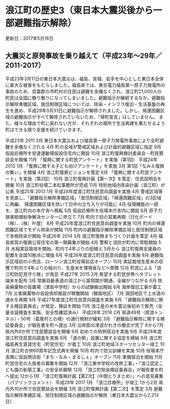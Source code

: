 # 浪江町の歴史3（東日本大震災後から一部避難指示解除）

更新日：2017年5月16日

## 大震災と原発事故を乗り越えて（平成23年～29年／2011-2017）

平成23年3月11日の東日本大震災は、福島、宮城、岩手を中心とした東日本全体に甚大な被害をもたらしました。福島県では、東京電力福島第一原子力発電所の事故のため、双葉郡の市町村の住民は避難を余儀なくされ、浪江町21,000人の町民は全国に散り散りになってしまいました。避難指示が継続するなか、避難指示解除準備区域、居住制限区域については、除染・インフラ復旧・生活基盤の再生を進め、平成29年3月31日に避難指示が解除されました。しかし、帰還困難区域の避難指示がすべて解除されていないため、「帰町宣言」はしていません。
また、様々な理由で町に戻れない方が、それぞれの場所で生活再建を果たせるよう町はできる限り支援を続けていきます。

平成23年 2011 3月 東日本大震災および福島第一原子力発電所事故により全町避難を余儀なくされる
    4月 町の全域が警戒区域および計画的避難区域に指定
    9月 仮設診療所を安達運動場仮設住宅内に開設
    10月 浪江町復興検討委員会・町民懇談会を開催
    11月 「復興に関する町民アンケート」を実施（第1回）
平成24年 2012 1月 「復興に関する子ども向けアンケート」を実施
    3月 第1回「なみえ復興の集い」を開催
    4月 浪江町復興ビジョンを策定
    6月 「復興に関する町民アンケート」を実施（第2回）
    10月 浪江町復興計画【第一次】を策定、住民説明会を開催
    10月 浪江町役場二本松事務所が完成
    11月 特別地域内除染計画（浪江町）が公表
平成25年 2013 1月 平成24年度浪江町住民意向調査を実施
    4月 警戒区域等を見直し、「避難指示解除準備区域」「居住制限区域」「帰還困難区域」の3区域に再編、
帰還困難区域を除いて日中の立ち入りが可能に
    4月 役場機能の一部を、浪江町内の本庁舎へ移転
    5月 仮設診療所を役場本庁舎内に開設
    6月 原子力損害賠償紛争解決センターに申立て
    7月 町内で初の営業再開（日化ボード（株）、（株）叶屋）
    8月 平成25年度浪江町住民意向調査を実施
    10月 町内の帰還困難区域でモデル除染が開始
    11月 町内の避難指示解除準備区域と居住制限区域で本格除染が開始
平成26年 2014 3月 浪江町復興まちづくり計画を策定
    4月 福島県営の復興公営住宅の第一期募集が開始
    4月 警察と消防が町内に常駐開始
    5月 水稲実証栽培を開始、町内で4年ぶりの田植え
    5月から 浪江町復興支援員の配置を全国10拠点に増強
    8月 平成26年度浪江町住民意向調査を実施
    8月 避難指示区域初の小売店、ローソン浪江町役場前店オープン
    10月 実証栽培生産米の収穫で町内で4年ぶりの稲刈り、生産米を環境省などへ寄贈
    12月 町民による「浪江町防犯見守り隊」が発足
平成27年 2015 2月 希望する町民世帯へタブレット端末を配布
    3月 常磐自動車道の浪江から富岡間が開通、全線がつながる
    6月 除染廃棄物の仮置場（津島中学校）からの試験搬出開始
    6月 海岸復旧工事が着工
    7月 災害廃棄物の仮設焼却施設が稼働開始（棚塩地区）
    7月 酒田地区で上水道の通水を再開
    9月 平成27年度浪江町住民意向調査を実施
    9月 「避難指示解除に関する検証委員会」が発足、検証を開始
    11月 浪江産の米を震災後初めて販売（全量全袋検査を実施、安全性確認済み）
平成28年 2016 2月 県道49号（原浪トンネル）・50号（葛尾村との境）の通行規制が緩和
    3月 「避難指示解除に関する検証委員会」が報告書を町へ提出
    3月 沿岸部の津波がれきの撤去が完了
    6から7月 県内外8か所で住民懇談会を開催
    9月 初めての特例宿泊を実施
    9月 平成28年度浪江町住民意向調査を実施
    9月 「道の駅」設置に関する協定を締結
    9月 浪江町福島再生賃貸住宅（町営住宅）が着工
    10月 浪江町地域スポーツセンター竣工
    10月 浪江町合併60周年記念式典を開催
    10月 町内で防災訓練を実施
    10月 役場本庁舎隣に仮設商店街「まち・なみ・まるしぇ」オープン
    11月 準備宿泊を開始
    11月 町営住宅の入居者の募集を開始
    12月 「浪江東中学校の改修工事」・「浪江認定こども園の新築工事」の安全祈願祭
    12月 「浪江町除染検証委員会」が報告書を町へ提出
    12から1月 「浪江町復興計画【第2次】（中間とりまとめ）」への意見募集（パブリックコメント）
平成29年 2017 1月 「浪江診療所」が竣工
    1から2月 県内外10か所で住民懇談会を開催
    3月 浪江町復興計画【第二次】を策定
    3月 避難指示解除準備区域、居住制限区域の避難指示が解除（東日本大震災から2,213日）
